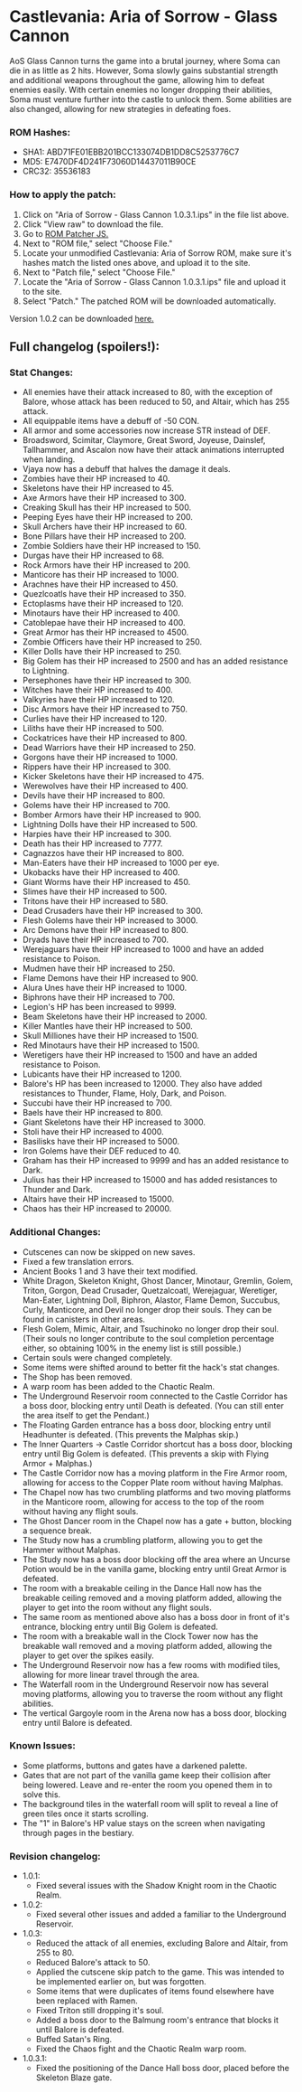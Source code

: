 # Castlevania: Aria of Sorrow - Glass Cannon

AoS Glass Cannon turns the game into a brutal journey, where Soma can die in as little as 2 hits. However, Soma slowly gains substantial strength and additional weapons throughout the game, allowing him to defeat enemies easily. With certain enemies no longer dropping their abilities, Soma must venture further into the castle to unlock them. Some abilities are also changed, allowing for new strategies in defeating foes.

### ROM Hashes:
- SHA1: ABD71FE01EBB201BCC133074DB1DD8C5253776C7
- MD5: E7470DF4D241F73060D14437011B90CE
- CRC32: 35536183

### How to apply the patch: 
1) Click on "Aria of Sorrow - Glass Cannon 1.0.3.1.ips" in the file list above.
2) Click "View raw" to download the file.
3) Go to [ROM Patcher JS.](https://romhacking.net/patch)
4) Next to "ROM file," select "Choose File."
5) Locate your unmodified Castlevania: Aria of Sorrow ROM, make sure it's hashes match the listed ones above, and upload it to the site.
6) Next to "Patch file," select "Choose File."
7) Locate the "Aria of Sorrow - Glass Cannon 1.0.3.1.ips" file and upload it to the site.
8) Select "Patch." The patched ROM will be downloaded automatically.

Version 1.0.2 can be downloaded [here.](https://www.romhacking.net/hacks/8209/)

## Full changelog (spoilers!):

### Stat Changes:  
* All enemies have their attack increased to 80, with the exception of Balore, whose attack has been reduced to 50, and Altair, which has 255 attack.  
* All equippable items have a debuff of -50 CON.  
* All armor and some accessories now increase STR instead of DEF.  
* Broadsword, Scimitar, Claymore, Great Sword, Joyeuse, Dainslef, Tallhammer, and Ascalon now have their attack animations interrupted when landing.  
* Vjaya now has a debuff that halves the damage it deals.  
* Zombies have their HP increased to 40.  
* Skeletons have their HP increased to 45.  
* Axe Armors have their HP increased to 300.  
* Creaking Skull has their HP increased to 500.  
* Peeping Eyes have their HP increased to 200.  
* Skull Archers have their HP increased to 60.  
* Bone Pillars have their HP increased to 200.  
* Zombie Soldiers have their HP increased to 150.  
* Durgas have their HP increased to 68.  
* Rock Armors have their HP increased to 200.  
* Manticore has their HP increased to 1000.  
* Arachnes have their HP increased to 450.  
* Quezlcoatls have their HP increased to 350.  
* Ectoplasms have their HP increased to 120.  
* Minotaurs have their HP increased to 400.  
* Catoblepae have their HP increased to 400.  
* Great Armor has their HP increased to 4500.  
* Zombie Officers have their HP increased to 250.  
* Killer Dolls have their HP increased to 250.  
* Big Golem has their HP increased to 2500 and has an added resistance to Lightning.  
* Persephones have their HP increased to 300.  
* Witches have their HP increased to 400.  
* Valkyries have their HP increased to 120.  
* Disc Armors have their HP increased to 750.  
* Curlies have their HP increased to 120.  
* Liliths have their HP increased to 500.  
* Cockatrices have their HP increased to 800.  
* Dead Warriors have their HP increased to 250.  
* Gorgons have their HP increased to 1000.  
* Rippers have their HP increased to 300.  
* Kicker Skeletons have their HP increased to 475.  
* Werewolves have their HP increased to 400.  
* Devils have their HP increased to 800.  
* Golems have their HP increased to 700.  
* Bomber Armors have their HP increased to 900.  
* Lightning Dolls have their HP increased to 500.  
* Harpies have their HP increased to 300.  
* Death has their HP increased to 7777.  
* Cagnazzos have their HP increased to 800.  
* Man-Eaters have their HP increased to 1000 per eye.  
* Ukobacks have their HP increased to 400.  
* Giant Worms have their HP increased to 450.  
* Slimes have their HP increased to 500.  
* Tritons have their HP increased to 580.  
* Dead Crusaders have their HP increased to 300.  
* Flesh Golems have their HP increased to 3000.  
* Arc Demons have their HP increased to 800.  
* Dryads have their HP increased to 700.  
* Werejaguars have their HP increased to 1000 and have an added resistance to Poison.  
* Mudmen have their HP increased to 250.  
* Flame Demons have their HP increased to 900.  
* Alura Unes have their HP increased to 1000.  
* Biphrons have their HP increased to 700.  
* Legion's HP has been increased to 9999.  
* Beam Skeletons have their HP increased to 2000.  
* Killer Mantles have their HP increased to 500.  
* Skull Milliones have their HP increased to 1500.  
* Red Minotaurs have their HP increased to 1500.  
* Weretigers have their HP increased to 1500 and have an added resistance to Poison.  
* Lubicants have their HP increased to 1200.  
* Balore's HP has been increased to 12000. They also have added resistances to Thunder, Flame, Holy, Dark, and Poison.  
* Succubi have their HP increased to 700.  
* Baels have their HP increased to 800.  
* Giant Skeletons have their HP increased to 3000.  
* Stoli have their HP increased to 4000.  
* Basilisks have their HP increased to 5000.  
* Iron Golems have their DEF reduced to 40.  
* Graham has their HP increased to 9999 and has an added resistance to Dark.  
* Julius has their HP increased to 15000 and has added resistances to Thunder and Dark.  
* Altairs have their HP increased to 15000.  
* Chaos has their HP increased to 20000.  
  
### Additional Changes:
* Cutscenes can now be skipped on new saves.  
* Fixed a few translation errors.  
* Ancient Books 1 and 3 have their text modified.  
* White Dragon, Skeleton Knight, Ghost Dancer, Minotaur, Gremlin, Golem, Triton, Gorgon, Dead Crusader, Quetzalcoatl, Werejaguar, Weretiger, Man-Eater, Lightning Doll, Biphron, Alastor, Flame Demon, Succubus, Curly, Manticore, and Devil no longer drop their souls. They can be found in canisters in other areas.  
* Flesh Golem, Mimic, Altair, and Tsuchinoko no longer drop their soul. (Their souls no longer contribute to the soul completion percentage either, so obtaining 100% in the enemy list is still possible.)  
* Certain souls were changed completely.  
* Some items were shifted around to better fit the hack's stat changes.  
* The Shop has been removed.  
* A warp room has been added to the Chaotic Realm.  
* The Underground Reservoir room connected to the Castle Corridor has a boss door, blocking entry until Death is defeated. (You can still enter the area itself to get the Pendant.)  
* The Floating Garden entrance has a boss door, blocking entry until Headhunter is defeated. (This prevents the Malphas skip.)  
* The Inner Quarters -> Castle Corridor shortcut has a boss door, blocking entry until Big Golem is defeated. (This prevents a skip with Flying Armor + Malphas.)  
* The Castle Corridor now has a moving platform in the Fire Armor room, allowing for access to the Copper Plate room without having Malphas.  
* The Chapel now has two crumbling platforms and two moving platforms in the Manticore room, allowing for access to the top of the room without having any flight souls.
* The Ghost Dancer room in the Chapel now has a gate + button, blocking a sequence break.  
* The Study now has a crumbling platform, allowing you to get the Hammer without Malphas.  
* The Study now has a boss door blocking off the area where an Uncurse Potion would be in the vanilla game, blocking entry until Great Armor is defeated.  
* The room with a breakable ceiling in the Dance Hall now has the breakable ceiling removed and a moving platform added, allowing the player to get into the room without any flight souls.  
* The same room as mentioned above also has a boss door in front of it's entrance, blocking entry until Big Golem is defeated.  
* The room with a breakable wall in the Clock Tower now has the breakable wall removed and a moving platform added, allowing the player to get over the spikes easily.  
* The Underground Reservoir now has a few rooms with modified tiles, allowing for more linear travel through the area.  
* The Waterfall room in the Underground Reservoir now has several moving platforms, allowing you to traverse the room without any flight abilities.  
* The vertical Gargoyle room in the Arena now has a boss door, blocking entry until Balore is defeated.  

### Known Issues:
* Some platforms, buttons and gates have a darkened palette.  
* Gates that are not part of the vanilla game keep their collision after being lowered. Leave and re-enter the room you opened them in to solve this.  
* The background tiles in the waterfall room will split to reveal a line of green tiles once it starts scrolling.  
* The "1" in Balore's HP value stays on the screen when navigating through pages in the bestiary.  

### Revision changelog:
- 1.0.1:
    * Fixed several issues with the Shadow Knight room in the Chaotic Realm. 
- 1.0.2:
    * Fixed several other issues and added a familiar to the Underground Reservoir.
- 1.0.3:
    * Reduced the attack of all enemies, excluding Balore and Altair, from 255 to 80.  
    * Reduced Balore's attack to 50.  
    * Applied the cutscene skip patch to the game. This was intended to be implemented earlier on, but was forgotten.  
    * Some items that were duplicates of items found elsewhere have been replaced with Ramen.  
    * Fixed Triton still dropping it's soul.  
    * Added a boss door to the Balmung room's entrance that blocks it until Balore is defeated.  
    * Buffed Satan's Ring.  
    * Fixed the Chaos fight and the Chaotic Realm warp room.  
- 1.0.3.1:
    * Fixed the positioning of the Dance Hall boss door, placed before the Skeleton Blaze gate.  
